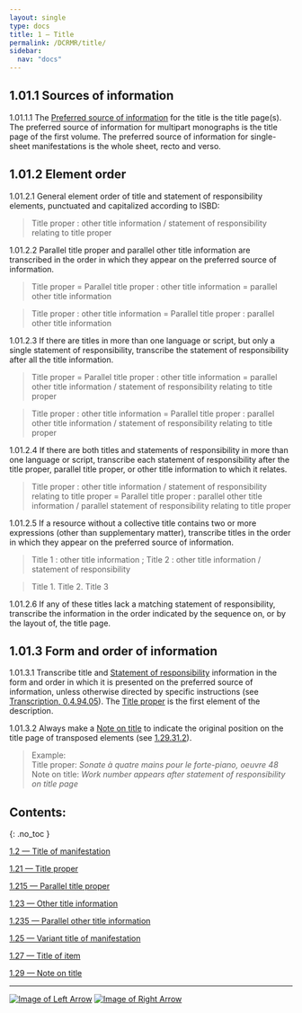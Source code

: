 ```yaml
---
layout: single
type: docs
title: 1 — Title
permalink: /DCRMR/title/
sidebar:
  nav: "docs"
---
```


## 1.01.1 Sources of information

<a name="1.01.1.1">1.01.1.1</a> The [Preferred source of information](/DCRMR/general-rules/Data-provenance/#013-preferred-source-of-information) for the title is the title page(s). The preferred source of information for multipart monographs is the title page of the first volume. The preferred source of information for single-sheet manifestations is the whole sheet, recto and verso. 

## 1.01.2 Element order

<a name="1.01.2.1">1.01.2.1</a> General element order of title and statement of responsibility elements, punctuated and capitalized according to ISBD:

>Title proper : other title information / statement of responsibility relating to title proper

<a name="1.01.2.2">1.01.2.2</a> Parallel title proper and parallel other title information are transcribed in the order in which they appear on the preferred source of information.

>Title proper = Parallel title proper : other title information = parallel other title information

>Title proper : other title information = Parallel title proper : parallel other title information

<a name="1.01.2.3">1.01.2.3</a> If there are titles in more than one language or script, but only a single statement of responsibility, transcribe the statement of responsibility after all the title information.

>Title proper = Parallel title proper : other title information = parallel other title information / statement of responsibility relating to title proper

>Title proper : other title information = Parallel title proper : parallel other title information / statement of responsibility relating to title proper

<a name="1.01.2.4">1.01.2.4</a> If there are both titles and statements of responsibility in more than one language or script, transcribe each statement of responsibility after the title proper, parallel title proper, or other title information to which it relates. 

>Title proper : other title information / statement of responsibility relating to title proper = Parallel title proper : parallel other title information / parallel statement of responsibility relating to title proper

<a name="1.01.2.5">1.01.2.5</a> If a resource without a collective title contains two or more expressions (other than supplementary matter), transcribe titles in the order in which they appear on the preferred source of information. 

> Title 1 : other title information ; Title 2 : other title information / statement of responsibility

> Title 1. Title 2. Title 3

<a name="1.01.2.6">1.01.2.6</a> If any of these titles lack a matching statement of responsibility, transcribe the information in the order indicated by the sequence on, or by the layout of, the title page.

## 1.01.3 Form and order of information

<a name="1.01.3.1">1.01.3.1</a> Transcribe title and [Statement of responsibility](/DCRMR/sor/) information in the form and order in which it is presented on the preferred source of information, unless otherwise directed by specific instructions (see [Transcription, 0.4.94.05](/DCRMR/general-rules/Transcription/#0.4.94.05)). The [Title proper](/DCRMR/title/Title-proper/) is the first element of the description.  

<a name="1.01.3.2">1.01.3.2</a> Always make a [Note on title](/DCRMR/title/Note-on-title/) to indicate the original position on the title page of transposed elements (see [1.29.31.2](/DCRMR/title/Note-on-title/#1.29.31.2)).

>Example:  
>Title proper: <CITE>Sonate à quatre mains pour le forte-piano, oeuvre 48</CITE>  
>Note on title: <CITE>Work number appears after statement of responsibility on title page</CITE>  

## Contents:
{: .no_toc }

[1.2 — Title of manifestation](/DCRMR/title/Title-of-manifestation/)

[1.21 — Title proper](/DCRMR/title/Title-proper/)

[1.215 — Parallel title proper](/DCRMR/title/Parallel-title-proper/)

[1.23 — Other title information](/DCRMR/title/Other-title-information/)

[1.235 — Parallel other title information](/DCRMR/title/Parallel-other-title-information/)

[1.25 — Variant title of manifestation](/DCRMR/title/Variant-title-of-manifestation/)

[1.27 — Title of item](/DCRMR/title/Title-of-item/)

[1.29 — Note on title](/DCRMR/title/Note-on-title/)

---

[![Image of Left Arrow](https://rbms-bsc.github.io/DCRMR/assets/pictures/navigation/Arrow_Left.png "0.4 — Transcription")](/DCRMR/general-rules/Transcription/) [![Image of Right Arrow](https://rbms-bsc.github.io/DCRMR/assets/pictures/navigation/Arrow_Right.png "1.2 — Title of manifestation")](/DCRMR/title/Title-of-manifestation/)
